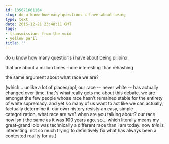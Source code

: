 ```yaml
---
id: 135671661164
slug: do-u-know-how-many-questions-i-have-about-being
type: text
date: 2015-12-21 23:48:11 GMT
tags:
- transmissions from the void
- yellow peril
title: ''
---
```


do u know how many questions i have about being pilipinx

that are about a million times more interesting than rehashing


the same argument about what race we are?

(which... unlike a lot of places/ppl, our race -- never white -- has actually changed over time. that's what really gets me about this debate. we are amongst the few people whose race hasn't remained stable for the entirety of white supremacy. and yet so many of us want to act like we can actually, factually determine it. our own history resists an easy, simple categorization. what race are we? when are you talking about? our race now isn't the same as it was 100 years ago. so... which literally means my great-grand lolo was technically a different race than i am today. now *this* is interesting. not so much trying to definitively fix what has always been a contested reality for us.)